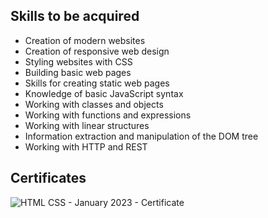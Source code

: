 ## Skills to be acquired
- Creation of modern websites
- Creation of responsive web design
- Styling websites with CSS
- Building basic web pages
- Skills for creating static web pages
- Knowledge of basic JavaScript syntax
- Working with classes and objects
- Working with functions and expressions
- Working with linear structures
- Information extraction and manipulation of the DOM tree
- Working with HTTP and REST

## Certificates
![HTML   CSS - January 2023 - Certificate](https://user-images.githubusercontent.com/84270419/226211694-bd37105a-4925-46a6-ae5e-bc5cd642c7f8.jpeg)
